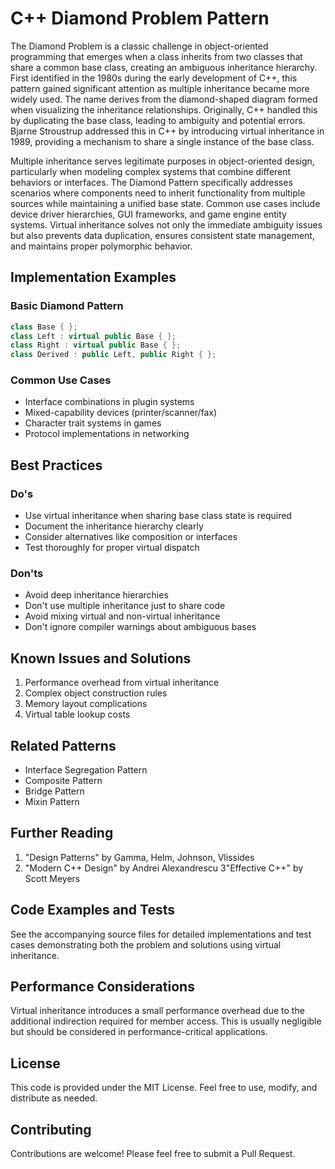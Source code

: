 # C++ Diamond Problem Pattern

The Diamond Problem is a classic challenge in object-oriented programming that emerges when a class inherits from two classes that share
a common base class, creating an ambiguous inheritance hierarchy. First identified in the 1980s during the early development of C++,
this pattern gained significant attention as multiple inheritance became more widely used. The name derives from the diamond-shaped
diagram formed when visualizing the inheritance relationships. Originally, C++ handled this by duplicating the base class, leading to
ambiguity and potential errors. Bjarne Stroustrup addressed this in C++ by introducing virtual inheritance in 1989, providing a
mechanism to share a single instance of the base class.

Multiple inheritance serves legitimate purposes in object-oriented design, particularly when modeling complex systems that combine
different behaviors or interfaces. The Diamond Pattern specifically addresses scenarios where components need to inherit functionality
from multiple sources while maintaining a unified base state. Common use cases include device driver hierarchies, GUI frameworks, and
game engine entity systems. Virtual inheritance solves not only the immediate ambiguity issues but also prevents data duplication,
ensures consistent state management, and maintains proper polymorphic behavior.

## Implementation Examples

### Basic Diamond Pattern
```cpp
class Base { };
class Left : virtual public Base { };
class Right : virtual public Base { };
class Derived : public Left, public Right { };
```

### Common Use Cases
- Interface combinations in plugin systems
- Mixed-capability devices (printer/scanner/fax)
- Character trait systems in games
- Protocol implementations in networking

## Best Practices

### Do's
- Use virtual inheritance when sharing base class state is required
- Document the inheritance hierarchy clearly
- Consider alternatives like composition or interfaces
- Test thoroughly for proper virtual dispatch

### Don'ts
- Avoid deep inheritance hierarchies
- Don't use multiple inheritance just to share code
- Avoid mixing virtual and non-virtual inheritance
- Don't ignore compiler warnings about ambiguous bases

## Known Issues and Solutions
1. Performance overhead from virtual inheritance
2. Complex object construction rules
3. Memory layout complications
4. Virtual table lookup costs

## Related Patterns
- Interface Segregation Pattern
- Composite Pattern
- Bridge Pattern
- Mixin Pattern

## Further Reading
1. "Design Patterns" by Gamma, Helm, Johnson, Vlissides
2. "Modern C++ Design" by Andrei Alexandrescu
3"Effective C++" by Scott Meyers

## Code Examples and Tests
See the accompanying source files for detailed implementations and test cases demonstrating both the problem and solutions using virtual
inheritance.

## Performance Considerations
Virtual inheritance introduces a small performance overhead due to the additional indirection required for member access. This is
usually negligible but should be considered in performance-critical applications.

## License
This code is provided under the MIT License. Feel free to use, modify, and distribute as needed.

## Contributing
Contributions are welcome! Please feel free to submit a Pull Request.

